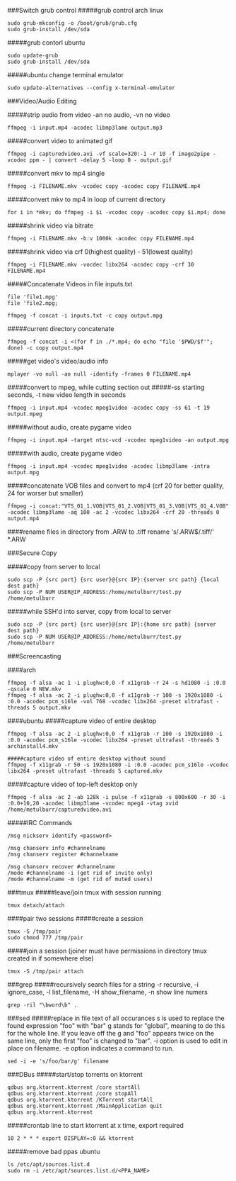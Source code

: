 ###Switch grub control
#####grub control arch linux
```
sudo grub-mkconfig -o /boot/grub/grub.cfg
sudo grub-install /dev/sda
```

#####grub contorl ubuntu
```
sudo update-grub
sudo grub-install /dev/sda
```

#####ubuntu change terminal emulator
```
sudo update-alternatives --config x-terminal-emulator
```


###Video/Audio Editing

#####strip audio from video
-an no audio, -vn no video
```
ffmpeg -i input.mp4 -acodec libmp3lame output.mp3
```

#####convert video to animated gif
```
ffmpeg -i capturedvideo.avi -vf scale=320:-1 -r 10 -f image2pipe -vcodec ppm - | convert -delay 5 -loop 0 - output.gif

```
#####convert mkv to mp4 single
```
ffmpeg -i FILENAME.mkv -vcodec copy -acodec copy FILENAME.mp4
```

#####convert mkv to mp4 in loop of current directory
```
for i in *mkv; do ffmpeg -i $i -vcodec copy -acodec copy $i.mp4; done
```

#####shrink video via bitrate
```
ffmpeg -i FILENAME.mkv -b:v 1000k -acodec copy FILENAME.mp4
```

#####shrink video via crf 0(highest quality) - 51(lowest quality)
```
ffmpeg -i FILENAME.mkv -vocdec libx264 -acodec copy -crf 30 FILENAME.mp4
```
    
#####Concatenate Videos
in file inputs.txt
```
file 'file1.mpg'
file 'file2.mpg;
```
```
ffmpeg -f concat -i inputs.txt -c copy output.mpg
```

#####current directory concatenate
```
ffmpeg -f concat -i <(for f in ./*.mp4; do echo "file '$PWD/$f'"; done) -c copy output.mp4
```

#####get video's video/audio info
```
mplayer -vo null -ao null -identify -frames 0 FILENAME.mp4
```

#####convert to mpeg, while cutting section out
#####-ss starting seconds, -t new video length in seconds
```
ffmpeg -i input.mp4 -vcodec mpeg1video -acodec copy -ss 61 -t 19 output.mpeg
```
#####without audio, create pygame video
```
ffmpeg -i input.mp4 -target ntsc-vcd -vcodec mpeg1video -an output.mpg
```
#####with audio, create pygame video
```
ffmpeg -i input.mp4 -vcodec mpeg1video -acodec libmp3lame -intra output.mpg
```
#####concatenate VOB files and convert to mp4 (crf 20 for better quality, 24 for worser but smaller)
```
ffmpeg -i concat:"VTS_01_1.VOB|VTS_01_2.VOB|VTS_01_3.VOB|VTS_01_4.VOB" -acodec libmp3lame -aq 100 -ac 2 -vcodec libx264 -crf 20 -threads 0 output.mp4
```

####rename files in directory from .ARW to .tiff
rename 's/\.ARW$/\.tiff/' *.ARW
    
###Secure Copy

#####copy from server to local
```
sudo scp -P {src port} {src user}@{src IP}:{server src path} {local dest path}
sudo scp -P NUM USER@IP_ADDRESS:/home/metulburr/test.py /home/metulburr
```

#####while SSH'd into server, copy from local to server
```
sudo scp -P {src port} {src user}@{src IP}:{home src path} {server dest path}
sudo scp -P NUM USER@IP_ADDRESS:/home/metulburr/test.py /home/metulburr
```
    
    
###Screencasting

####arch
```
ffmpeg -f alsa -ac 1 -i plughw:0,0 -f x11grab -r 24 -s hd1080 -i :0.0 -qscale 0 NEW.mkv
ffmpeg -f alsa -ac 2 -i plughw:0,0 -f x11grab -r 100 -s 1920x1080 -i :0.0 -acodec pcm_s16le -vol 768 -vcodec libx264 -preset ultrafast -threads 5 output.mkv
```

####ubuntu
#####capture video of entire desktop
```
ffmpeg -f alsa -ac 2 -i plughw:0,0 -f x11grab -r 100 -s 1920x1080 -i :0.0 -acodec pcm_s16le -vcodec libx264 -preset ultrafast -threads 5 archinstall4.mkv

#####capture video of entire desktop without sound
ffmpeg -f x11grab -r 50 -s 1920x1080 -i :0.0 -acodec pcm_s16le -vcodec libx264 -preset ultrafast -threads 5 captured.mkv
```
#####capture video of top-left desktop only
```
ffmpeg -f alsa -ac 2 -ab 128k -i pulse -f x11grab -s 800x600 -r 30 -i :0.0+10,20 -acodec libmp3lame -vcodec mpeg4 -vtag xvid /home/metulburr/capturedvideo.avi
```


#####IRC Commands
```
/msg nickserv identify <password>

/msg chanserv info #channelname
/msg chanserv register #channelname

/msg chanserv recover #channelname
/mode #channelname -i (get rid of invite only)
/mode #channelname -m (get rid of muted users)
```


###tmux 
#####leave/join tmux with session running
```
tmux detach/attach
```

####pair two sessions
#####create a session
```
tmux -S /tmp/pair
sudo chmod 777 /tmp/pair
```
#####join a session
(joiner must have permissions in directory tmux created in if somewhere else)
```
tmux -S /tmp/pair attach  
```


###grep
#####recursively search files for a string
-r recursive, -i ignore_case, -l list_filename, -H show_filename, -n show line numers
```
grep -ril "\bword\b" .

```


###sed
#####replace in file text of all occurances
s is used to replace the found expression "foo" with "bar"
g stands for "global", meaning to do this for the whole line. If you leave off the g and "foo" appears twice on the same line, only the first "foo" is changed to "bar".
-i option is used to edit in place on filename.
-e option indicates a command to run.
```
sed -i -e 's/foo/bar/g' filename
```

###DBus
#####start/stop torrents on ktorrent
```
qdbus org.ktorrent.ktorrent /core startAll
qdbus org.ktorrent.ktorrent /core stopAll
qdbus org.ktorrent.ktorrent /KTorrent startAll
qdbus org.ktorrent.ktorrent /MainApplication quit
qdbus org.ktorrent.ktorrent
```
#####crontab line to start ktorrent at x time, export required
```
10 2 * * * export DISPLAY=:0 && ktorrent
```


#####remove bad ppas ubuntu
```
ls /etc/apt/sources.list.d
sudo rm -i /etc/apt/sources.list.d/<PPA_NAME>
```
